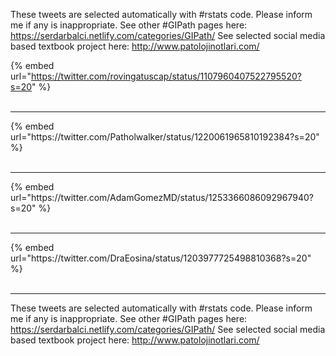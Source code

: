 

These tweets are selected automatically with #rstats code. Please inform me if any is inappropriate.
See other #GIPath pages here: https://serdarbalci.netlify.com/categories/GIPath/ 
See selected social media based textbook project here: http://www.patolojinotlari.com/

{% embed url="https://twitter.com/rovingatuscap/status/1107960407522795520?s=20" %}<br>
<br>
<hr>
{% embed url="https://twitter.com/Patholwalker/status/1220061965810192384?s=20" %}<br>
<br>
<hr>
{% embed url="https://twitter.com/AdamGomezMD/status/1253366086092967940?s=20" %}<br>
<br>
<hr>
{% embed url="https://twitter.com/DraEosina/status/1203977725498810368?s=20" %}<br>
<br>
<hr>


These tweets are selected automatically with #rstats code. Please inform me if any is inappropriate.
See other #GIPath pages here: https://serdarbalci.netlify.com/categories/GIPath/ 
See selected social media based textbook project here: http://www.patolojinotlari.com/
